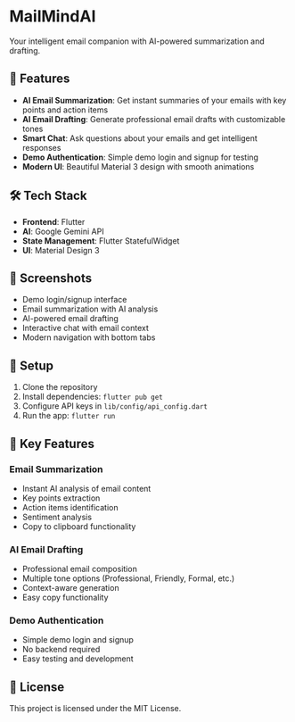 # MailMindAI 
 
Your intelligent email companion with AI-powered summarization and drafting. 

## 🚀 Features 
   
- **AI Email Summarization**: Get instant summaries of your emails with key points and action items
- **AI Email Drafting**: Generate professional email drafts with customizable tones    
- **Smart Chat**: Ask questions about your emails and get intelligent responses   
- **Demo Authentication**: Simple demo login and signup for testing
- **Modern UI**: Beautiful Material 3 design with smooth animations
 
## 🛠️ Tech Stack 
 
- **Frontend**: Flutter
- **AI**: Google Gemini API 
- **State Management**: Flutter StatefulWidget
- **UI**: Material Design 3

## 📱 Screenshots

- Demo login/signup interface
- Email summarization with AI analysis
- AI-powered email drafting
- Interactive chat with email context
- Modern navigation with bottom tabs

## 🔧 Setup

1. Clone the repository
2. Install dependencies: `flutter pub get`
3. Configure API keys in `lib/config/api_config.dart`
4. Run the app: `flutter run`

## 🎯 Key Features

### Email Summarization
- Instant AI analysis of email content
- Key points extraction
- Action items identification
- Sentiment analysis
- Copy to clipboard functionality

### AI Email Drafting
- Professional email composition
- Multiple tone options (Professional, Friendly, Formal, etc.)
- Context-aware generation
- Easy copy functionality

### Demo Authentication
- Simple demo login and signup
- No backend required
- Easy testing and development

## 📄 License

This project is licensed under the MIT License.
